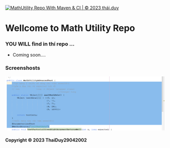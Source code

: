 [![MathUtility Repo With Maven & CI | © 2023 thái.duy](https://github.com/ThaiDuy29042002/math-util-mvn/actions/workflows/math-util-ci.yml/badge.svg)](https://github.com/ThaiDuy29042002/math-util-mvn/actions/workflows/math-util-ci.yml)


# Wellcome to Math Utility Repo
### YOU WILL find in thí repo ...
* Coming soon....

### Screenshosts 
![DDT WITH JUNIT](https://github.com/ThaiDuy29042002/math-util-mvn/blob/main/screenshost/DDT%20TEST%20script.png?raw=true)   

#### Copyright &#169; 2023 ThaiDuy29042002
